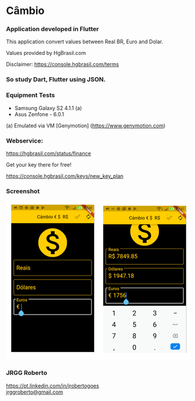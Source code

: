  Câmbio
=======
### Application developed in Flutter

This application convert values between Real BR, Euro and Dolar.

Values provided by HgBrasil.com

Disclaimer: https://console.hgbrasil.com/terms

### So study Dart, Flutter using JSON.

### Equipment Tests
* Samsung Galaxy S2 4.1.1 (a)
* Asus Zenfone - 6.0.1

(a) Emulated via VM [Genymotion] (https://www.genymotion.com)

### Webservice: 
  https://hgbrasil.com/status/finance

Get your key there for free!

  https://console.hgbrasil.com/keys/new_key_plan


### Screenshot

![Alt Telas](https://github.com/JRGGRoberto/Cambio/blob/master/img.png)


### JRGG Roberto<br>
https://pt.linkedin.com/in/jrobertogoes <br>
jrggroberto@gmail.com

